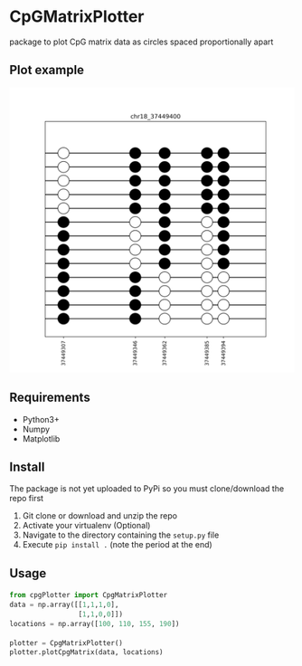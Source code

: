 # CpGMatrixPlotter
package to plot CpG matrix data as circles spaced proportionally apart

## Plot example
![Plot example](cpgPlotter/examples/pcdh_region_chr18_37449400.png)

## Requirements
* Python3+
* Numpy
* Matplotlib

## Install
The package is not yet uploaded to PyPi so you must clone/download the repo first
1. Git clone or download and unzip the repo
2. Activate your virtualenv (Optional)
3. Navigate to the directory containing the `setup.py` file
4. Execute `pip install .` (note the period at the end)

## Usage
```python
from cpgPlotter import CpgMatrixPlotter
data = np.array([[1,1,1,0],
                 [1,1,0,0]])
locations = np.array([100, 110, 155, 190])

plotter = CpgMatrixPlotter()
plotter.plotCpgMatrix(data, locations)

```
